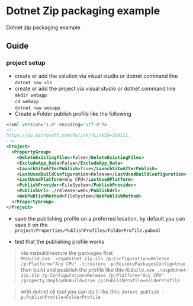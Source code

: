 # Dotnet Zip packaging example

Dotnet zip packaging example

## Guide

### project setup

- create or add the solution via visual studio or dotnet command line  
`dotnet new sln`
- create or add the project via visual studio or dotnet command line  
`mkdir webapp`  
`cd webapp`  
`dotnet new webapp`
- Create a Folder publish profile like the following
```xml
<?xml version="1.0" encoding="utf-8"?>
<!--
https://go.microsoft.com/fwlink/?LinkID=208121.
-->
<Project>
  <PropertyGroup>
    <DeleteExistingFiles>False</DeleteExistingFiles>
    <ExcludeApp_Data>False</ExcludeApp_Data>
    <LaunchSiteAfterPublish>True</LaunchSiteAfterPublish>
    <LastUsedBuildConfiguration>Release</LastUsedBuildConfiguration>
    <LastUsedPlatform>Any CPU</LastUsedPlatform>
    <PublishProvider>FileSystem</PublishProvider>
    <PublishUrl>../release-web</PublishUrl>
    <WebPublishMethod>FileSystem</WebPublishMethod>
  </PropertyGroup>
</Project>
```
- save the publishing profile on a preferred location, by default you can save it on the `project/Properties/PublishProfiles/FolderProfile.pubxml`

- test that the publishing profile works
> via msbuild restore the packages first  
`MSBuild.exe .\aspdotnet-zip.sln /p:Configuration=Release /p:Platform="Any CPU" -t:restore -p:RestorePackagesConfig=true`  
then build and pusblish the profile like this
`MSBuild.exe .\aspdotnet-zip.sln /p:Configuration=Release /p:Platform="Any CPU" /property:DeployOnBuild=True /p:PublishProfile=FolderProfile`

> with dotnet cli tool you can do it like this:
`dotnet publish -p:PublishProfile=FolderProfile`
